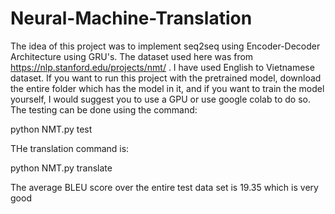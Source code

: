 # Neural-Machine-Translation

The idea of this project was to implement seq2seq using Encoder-Decoder Architecture using GRU's.
The dataset used here was from https://nlp.stanford.edu/projects/nmt/ .
I have used English to Vietnamese dataset.
If you want to run this project with the pretrained model, download the entire folder which has the model in it, and if you want to train the model yourself, I would suggest you to use a GPU or use google colab to do so.
The testing can be done using the command:


python NMT.py test

THe translation command is:


python NMT.py translate

The average BLEU score over the entire test data set is 19.35 which is very good
